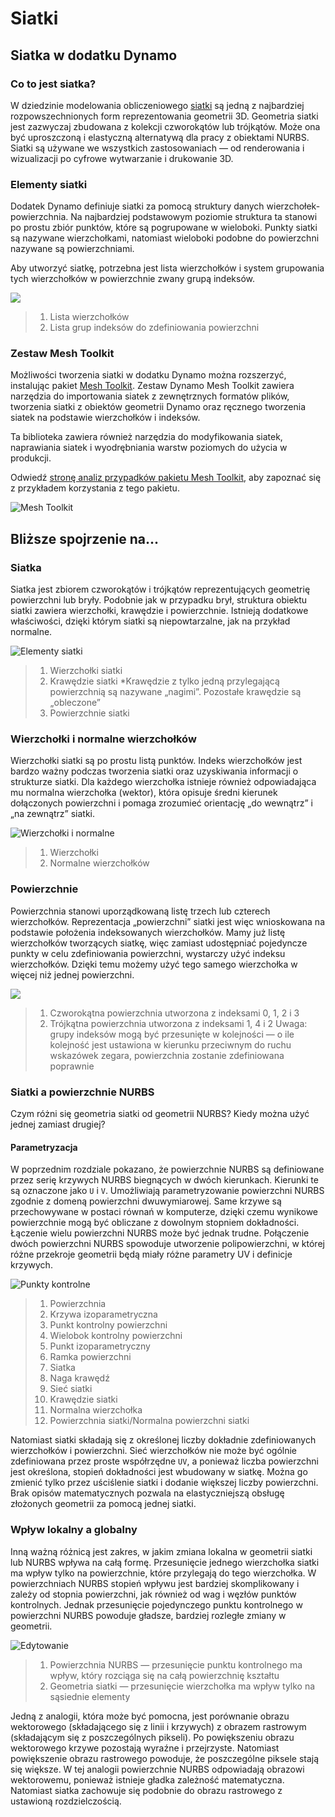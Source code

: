 # Siatki

## Siatka w dodatku Dynamo

### Co to jest siatka?

W dziedzinie modelowania obliczeniowego [siatki](7-meshes.md#mesh) są jedną z najbardziej rozpowszechnionych form reprezentowania geometrii 3D. Geometria siatki jest zazwyczaj zbudowana z kolekcji czworokątów lub trójkątów. Może ona być uproszczoną i elastyczną alternatywą dla pracy z obiektami NURBS. Siatki są używane we wszystkich zastosowaniach — od renderowania i wizualizacji po cyfrowe wytwarzanie i drukowanie 3D.

### Elementy siatki

Dodatek Dynamo definiuje siatki za pomocą struktury danych wierzchołek-powierzchnia. Na najbardziej podstawowym poziomie struktura ta stanowi po prostu zbiór punktów, które są pogrupowane w wieloboki. Punkty siatki są nazywane wierzchołkami, natomiast wieloboki podobne do powierzchni nazywane są powierzchniami.

Aby utworzyć siatkę, potrzebna jest lista wierzchołków i system grupowania tych wierzchołków w powierzchnie zwany grupą indeksów.

![](<../images/5-2/7/meshes - mesh elements.jpg>)

> 1. Lista wierzchołków
> 2. Lista grup indeksów do zdefiniowania powierzchni

### Zestaw Mesh Toolkit

Możliwości tworzenia siatki w dodatku Dynamo można rozszerzyć, instalując pakiet [Mesh Toolkit](https://github.com/DynamoDS/Dynamo/wiki/Dynamo-Mesh-Toolkit). Zestaw Dynamo Mesh Toolkit zawiera narzędzia do importowania siatek z zewnętrznych formatów plików, tworzenia siatki z obiektów geometrii Dynamo oraz ręcznego tworzenia siatek na podstawie wierzchołków i indeksów.

Ta biblioteka zawiera również narzędzia do modyfikowania siatek, naprawiania siatek i wyodrębniania warstw poziomych do użycia w produkcji.

Odwiedź [stronę analiz przypadków pakietu Mesh Toolkit](../../custom-nodes-and-packages/11-packages/11-2\_mesh-toolkit.md), aby zapoznać się z przykładem korzystania z tego pakietu.

![Mesh Toolkit](<../images/5-2/7/meshes - mesh toolkit standford bunny.jpg>)

## Bliższe spojrzenie na...

### Siatka

Siatka jest zbiorem czworokątów i trójkątów reprezentujących geometrię powierzchni lub bryły. Podobnie jak w przypadku brył, struktura obiektu siatki zawiera wierzchołki, krawędzie i powierzchnie. Istnieją dodatkowe właściwości, dzięki którym siatki są niepowtarzalne, jak na przykład normalne.

![Elementy siatki](../images/5-2/7/MeshElements2.jpg)

> 1. Wierzchołki siatki
> 2. Krawędzie siatki \*Krawędzie z tylko jedną przylegającą powierzchnią są nazywane „nagimi”. Pozostałe krawędzie są „obleczone”
> 3. Powierzchnie siatki

### Wierzchołki i normalne wierzchołków

Wierzchołki siatki są po prostu listą punktów. Indeks wierzchołków jest bardzo ważny podczas tworzenia siatki oraz uzyskiwania informacji o strukturze siatki. Dla każdego wierzchołka istnieje również odpowiadająca mu normalna wierzchołka (wektor), która opisuje średni kierunek dołączonych powierzchni i pomaga zrozumieć orientację „do wewnątrz” i „na zewnątrz” siatki.

![Wierzchołki i normalne](../images/5-2/7/vertexNormals.jpg)

> 1. Wierzchołki
> 2. Normalne wierzchołków

### Powierzchnie

Powierzchnia stanowi uporządkowaną listę trzech lub czterech wierzchołków. Reprezentacja „powierzchni” siatki jest więc wnioskowana na podstawie położenia indeksowanych wierzchołków. Mamy już listę wierzchołków tworzących siatkę, więc zamiast udostępniać pojedyncze punkty w celu zdefiniowania powierzchni, wystarczy użyć indeksu wierzchołków. Dzięki temu możemy użyć tego samego wierzchołka w więcej niż jednej powierzchni.

![](../images/5-2/7/meshFaces.jpg)

> 1. Czworokątna powierzchnia utworzona z indeksami 0, 1, 2 i 3
> 2. Trójkątna powierzchnia utworzona z indeksami 1, 4 i 2 Uwaga: grupy indeksów mogą być przesunięte w kolejności — o ile kolejność jest ustawiona w kierunku przeciwnym do ruchu wskazówek zegara, powierzchnia zostanie zdefiniowana poprawnie

### Siatki a powierzchnie NURBS

Czym różni się geometria siatki od geometrii NURBS? Kiedy można użyć jednej zamiast drugiej?

#### Parametryzacja

W poprzednim rozdziale pokazano, że powierzchnie NURBS są definiowane przez serię krzywych NURBS biegnących w dwóch kierunkach. Kierunki te są oznaczone jako `U` i `V`. Umożliwiają parametryzowanie powierzchni NURBS zgodnie z domeną powierzchni dwuwymiarowej. Same krzywe są przechowywane w postaci równań w komputerze, dzięki czemu wynikowe powierzchnie mogą być obliczane z dowolnym stopniem dokładności. Łączenie wielu powierzchni NURBS może być jednak trudne. Połączenie dwóch powierzchni NURBS spowoduje utworzenie polipowierzchni, w której różne przekroje geometrii będą miały różne parametry UV i definicje krzywych.

![Punkty kontrolne](../images/5-2/7/NURBSvsMESH-01.jpg)

> 1. Powierzchnia
> 2. Krzywa izoparametryczna
> 3. Punkt kontrolny powierzchni
> 4. Wielobok kontrolny powierzchni
> 5. Punkt izoparametryczny
> 6. Ramka powierzchni
> 7. Siatka
> 8. Naga krawędź
> 9. Sieć siatki
> 10. Krawędzie siatki
> 11. Normalna wierzchołka
> 12. Powierzchnia siatki/Normalna powierzchni siatki

Natomiast siatki składają się z określonej liczby dokładnie zdefiniowanych wierzchołków i powierzchni. Sieć wierzchołków nie może być ogólnie zdefiniowana przez proste współrzędne `UV`, a ponieważ liczba powierzchni jest określona, stopień dokładności jest wbudowany w siatkę. Można go zmienić tylko przez uściślenie siatki i dodanie większej liczby powierzchni. Brak opisów matematycznych pozwala na elastyczniejszą obsługę złożonych geometrii za pomocą jednej siatki.

### Wpływ lokalny a globalny

Inną ważną różnicą jest zakres, w jakim zmiana lokalna w geometrii siatki lub NURBS wpływa na całą formę. Przesunięcie jednego wierzchołka siatki ma wpływ tylko na powierzchnie, które przylegają do tego wierzchołka. W powierzchniach NURBS stopień wpływu jest bardziej skomplikowany i zależy od stopnia powierzchni, jak również od wag i węzłów punktów kontrolnych. Jednak przesunięcie pojedynczego punktu kontrolnego w powierzchni NURBS powoduje gładsze, bardziej rozległe zmiany w geometrii.

![Edytowanie](../images/5-2/7/NURBSvsMESH-02.jpg)

> 1. Powierzchnia NURBS — przesunięcie punktu kontrolnego ma wpływ, który rozciąga się na całą powierzchnię kształtu
> 2. Geometria siatki — przesunięcie wierzchołka ma wpływ tylko na sąsiednie elementy

Jedną z analogii, która może być pomocna, jest porównanie obrazu wektorowego (składającego się z linii i krzywych) z obrazem rastrowym (składającym się z poszczególnych pikseli). Po powiększeniu obrazu wektorowego krzywe pozostają wyraźne i przejrzyste. Natomiast powiększenie obrazu rastrowego powoduje, że poszczególne piksele stają się większe. W tej analogii powierzchnie NURBS odpowiadają obrazowi wektorowemu, ponieważ istnieje gładka zależność matematyczna. Natomiast siatka zachowuje się podobnie do obrazu rastrowego z ustawioną rozdzielczością.

##
